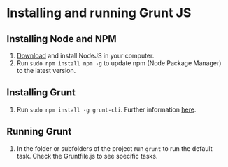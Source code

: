# Installing and running Grunt JS

## Installing Node and NPM

1. [Download](https://nodejs.org/download/) and install NodeJS in your computer.
1. Run `sudo npm install npm -g` to update npm (Node Package Manager) to the latest version.

## Installing Grunt

1. Run `sudo npm install -g grunt-cli`. Further information [here](http://gruntjs.com/getting-started).

## Running Grunt

1. In the folder or subfolders of the project run `grunt` to run the default task. Check the Gruntfile.js to see specific tasks.